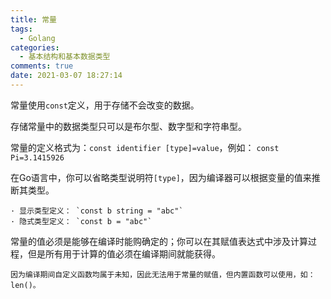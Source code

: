 ```yaml
---
title: 常量
tags:
  - Golang
categories:
  - 基本结构和基本数据类型
comments: true
date: 2021-03-07 18:27:14
---
```




常量使用`const`定义，用于存储不会改变的数据。

存储常量中的数据类型只可以是布尔型、数字型和字符串型。

常量的定义格式为：`const identifier [type]=value`，例如：
`
    const Pi=3.1415926
`

在Go语言中，你可以省略类型说明符`[type]`，因为编译器可以根据变量的值来推断其类型。

    · 显示类型定义： `const b string = "abc"`
    · 隐式类型定义： `const b = "abc"`

常量的值必须是能够在编译时能购确定的；你可以在其赋值表达式中涉及计算过程，但是所有用于计算的值必须在编译期间就能获得。

`
因为编译期间自定义函数均属于未知，因此无法用于常量的赋值，但内置函数可以使用，如：len()。
`
